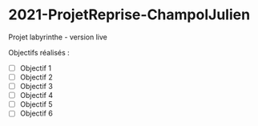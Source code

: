 # 2021-ProjetReprise-ChampolJulien

Projet labyrinthe - version live

Objectifs réalisés :

- [ ] Objectif 1
- [ ] Objectif 2
- [ ] Objectif 3
- [ ] Objectif 4
- [ ] Objectif 5
- [ ] Objectif 6

